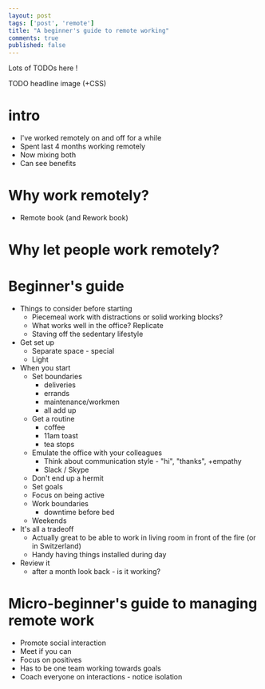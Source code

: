 ```yaml
---
layout: post
tags: ['post', 'remote']
title: "A beginner's guide to remote working"
comments: true
published: false
---
```

 
Lots of TODOs here !
<!-- more -->

TODO headline image (+CSS)
# intro

- I've worked remotely on and off for a while
- Spent last 4 months working remotely
- Now mixing both
- Can see benefits

# Why work remotely?
- Remote book (and Rework book)

# Why let people work remotely?

# Beginner's guide
- Things to consider before starting
  - Piecemeal work with distractions or solid working blocks?
  - What works well in the office? Replicate
  - Staving off the sedentary lifestyle
- Get set up
  - Separate space - special
  - Light
- When you start
  - Set boundaries
    + deliveries
    + errands
    + maintenance/workmen
    + all add up
  - Get a routine
    + coffee
    + 11am toast
    + tea stops
  - Emulate the office with your colleagues
    + Think about communication style - "hi", "thanks", +empathy
    + Slack / Skype
  - Don't end up a hermit
  - Set goals
  - Focus on being active
  - Work boundaries
    + downtime before bed
  - Weekends
- It's all a tradeoff
  - Actually great to be able to work in living room in front of the fire (or in Switzerland)
  - Handy having things installed during day
- Review it
  - after a month look back - is it working?

# Micro-beginner's guide to managing remote work

- Promote social interaction
- Meet if you can
- Focus on positives
- Has to be one team working towards goals
- Coach everyone on interactions - notice isolation
